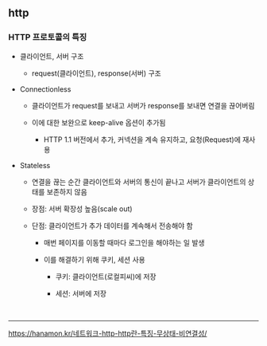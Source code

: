 <h2>http</h2>

<h3>HTTP 프로토콜의 특징</h3>

- 클라이언트, 서버 구조
    - request(클라이언트), response(서버) 구조

- Connectionless
    - 클라이언트가 request를 보내고 서버가 response를 보내면 연결을 끊어버림

    - 이에 대한 보완으로 keep-alive 옵션이 추가됨
        - HTTP 1.1 버전에서 추가, 커넥션을 계속 유지하고, 요청(Request)에 재사용


- Stateless
    - 연결을 끊는 순간 클라이언트와 서버의 통신이 끝나고 서버가 클라이언트의 상태를 보존하지 않음

    - 장점: 서버 확장성 높음(scale out)

    - 단점: 클라이언트가 추가 데이터를 계속해서 전송해야 함

        - 매번 페이지를 이동할 때마다 로그인을 해야하는 일 발생

        - 이를 해결하기 위해 쿠키, 세션 사용

            - 쿠키: 클라이언트(로컬피씨)에 저장

            - 세션: 서버에 저장


<br>







<hr>

https://hanamon.kr/네트워크-http-http란-특징-무상태-비연결성/